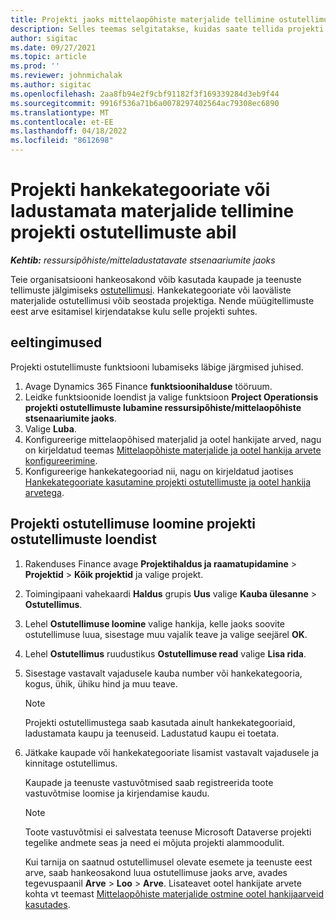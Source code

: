 ```yaml
---
title: Projekti jaoks mittelaopõhiste materjalide tellimine ostutellimusi kasutades
description: Selles teemas selgitatakse, kuidas saate tellida projekti jaoks mittelaopõhiseid materjale ostutellimusi kasutades.
author: sigitac
ms.date: 09/27/2021
ms.topic: article
ms.prod: ''
ms.reviewer: johnmichalak
ms.author: sigitac
ms.openlocfilehash: 2aa8fb94e2f9cbf91182f3f169339284d3eb9f44
ms.sourcegitcommit: 9916f536a71b6a0078297402564ac79308ec6890
ms.translationtype: MT
ms.contentlocale: et-EE
ms.lasthandoff: 04/18/2022
ms.locfileid: "8612698"
---
```

# <a name="order-procurement-categories-or-non-stocked-materials-for-a-project-using-project-purchase-orders"></a>Projekti hankekategooriate või ladustamata materjalide tellimine projekti ostutellimuste abil

_**Kehtib:** ressursipõhiste/mitteladustatavate stsenaariumite jaoks_

Teie organisatsiooni hankeosakond võib kasutada kaupade ja teenuste tellimuste jälgimiseks [ostutellimusi](/dynamics365/supply-chain/procurement/purchase-order-overview). Hankekategooriate või laoväliste materjalide ostutellimusi võib seostada projektiga. Nende müügitellimuste eest arve esitamisel kirjendatakse kulu selle projekti suhtes.

## <a name="prerequisites"></a>eeltingimused
Projekti ostutellimuste funktsiooni lubamiseks läbige järgmised juhised.

1. Avage Dynamics 365 Finance **funktsioonihalduse** tööruum.
2. Leidke funktsioonide loendist ja valige funktsioon **Project Operationsis projekti ostutellimuste lubamine ressursipõhiste/mittelaopõhiste stsenaariumite jaoks**.
3. Valige **Luba**.
4. Konfigureerige mittelaopõhised materjalid ja ootel hankijate arved, nagu on kirjeldatud teemas [Mittelaopõhiste materjalide ja ootel hankija arvete konfigureerimine](configure-materials-nonstocked.md).
5. Konfigureerige hankekategooriad nii, nagu on kirjeldatud jaotises [Hankekategooriate kasutamine projekti ostutellimuste ja ootel hankija arvetega](configure-procurement-categories.md).

## <a name="create-a-project-purchase-order-from-the-project-purchase-order-list"></a>Projekti ostutellimuse loomine projekti ostutellimuste loendist

1. Rakenduses Finance avage **Projektihaldus ja raamatupidamine** > **Projektid** > **Kõik projektid** ja valige projekt.
2. Toimingipaani vahekaardi **Haldus** grupis **Uus** valige **Kauba ülesanne** > **Ostutellimus**.
3. Lehel **Ostutellimuse loomine** valige hankija, kelle jaoks soovite ostutellimuse luua, sisestage muu vajalik teave ja valige seejärel **OK**.
4. Lehel **Ostutellimus** ruudustikus **Ostutellimuse read** valige **Lisa rida**.
5. Sisestage vastavalt vajadusele kauba number või hankekategooria, kogus, ühik, ühiku hind ja muu teave.

    > [!NOTE]
    > Projekti ostutellimustega saab kasutada ainult hankekategooriaid, ladustamata kaupu ja teenuseid. Ladustatud kaupu ei toetata.

6. Jätkake kaupade või hankekategooriate lisamist vastavalt vajadusele ja kinnitage ostutellimus.

    Kaupade ja teenuste vastuvõtmised saab registreerida toote vastuvõtmise loomise ja kirjendamise kaudu.

    > [!NOTE]
    > Toote vastuvõtmisi ei salvestata teenuse Microsoft Dataverse projekti tegelike andmete seas ja need ei mõjuta projekti alammoodulit.

    Kui tarnija on saatnud ostutellimusel olevate esemete ja teenuste eest arve, saab hankeosakond luua ostutellimuse jaoks arve, avades tegevuspaanil **Arve** > **Loo** > **Arve**. Lisateavet ootel hankijate arvete kohta vt teemast [Mittelaopõhiste materjalide ostmine ootel hankijaarveid kasutades](pending-vendor-invoices.md).
